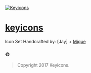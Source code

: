 [<img src="http://keyicons.com/public/img/favicon.png" alt="Keyicons">](http://keyicons.com)

# [keyicons](http://keyicons.com)

Icon Set Handcrafted by:  [Jay] + [Migue](https://migue.design/)

### ©
> Copyright 2017 Keyicons.
